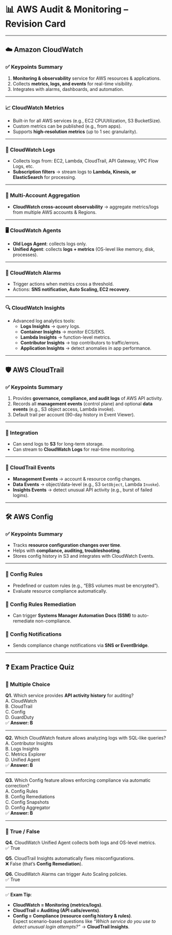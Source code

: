 # 📊 AWS Audit & Monitoring – Revision Card

---

## ☁️ Amazon CloudWatch

### ✅ Keypoints Summary
1. **Monitoring & observability** service for AWS resources & applications.  
2. Collects **metrics, logs, and events** for real-time visibility.  
3. Integrates with alarms, dashboards, and automation.  

---

### 📈 CloudWatch Metrics
- Built-in for all AWS services (e.g., EC2 CPUUtilization, S3 BucketSize).  
- Custom metrics can be published (e.g., from apps).  
- Supports **high-resolution metrics** (up to 1 sec granularity).  

---

### 📝 CloudWatch Logs
- Collects logs from: EC2, Lambda, CloudTrail, API Gateway, VPC Flow Logs, etc.  
- **Subscription filters** → stream logs to **Lambda, Kinesis, or ElasticSearch** for processing.  

---

### 🏢 Multi-Account Aggregation
- **CloudWatch cross-account observability** → aggregate metrics/logs from multiple AWS accounts & Regions.  

---

### 🖥️ CloudWatch Agents
- **Old Logs Agent**: collects logs only.  
- **Unified Agent**: collects **logs + metrics** (OS-level like memory, disk, processes).  

---

### 🚨 CloudWatch Alarms
- Trigger actions when metrics cross a threshold.  
- Actions: **SNS notification, Auto Scaling, EC2 recovery**.  

---

### 🔍 CloudWatch Insights
- Advanced log analytics tools:  
  - **Logs Insights** → query logs.  
  - **Container Insights** → monitor ECS/EKS.  
  - **Lambda Insights** → function-level metrics.  
  - **Contributor Insights** → top contributors to traffic/errors.  
  - **Application Insights** → detect anomalies in app performance.  

---

## 🛡️ AWS CloudTrail

### ✅ Keypoints Summary
1. Provides **governance, compliance, and audit logs** of AWS API activity.  
2. Records all **management events** (control plane) and optional **data events** (e.g., S3 object access, Lambda invoke).  
3. Default trail per account (90-day history in Event Viewer).  

---

### 🔗 Integration
- Can send logs to **S3** for long-term storage.  
- Can stream to **CloudWatch Logs** for real-time monitoring.  

---

### 📌 CloudTrail Events
- **Management Events** → account & resource config changes.  
- **Data Events** → object/data-level (e.g., S3 `GetObject`, Lambda `Invoke`).  
- **Insights Events** → detect unusual API activity (e.g., burst of failed logins).  

---

## 🛠️ AWS Config

### ✅ Keypoints Summary
- Tracks **resource configuration changes over time**.  
- Helps with **compliance, auditing, troubleshooting**.  
- Stores config history in S3 and integrates with CloudWatch Events.  

---

### 📏 Config Rules
- Predefined or custom rules (e.g., “EBS volumes must be encrypted”).  
- Evaluate resource compliance automatically.  

### 🔧 Config Rules Remediation
- Can trigger **Systems Manager Automation Docs (SSM)** to auto-remediate non-compliance.  

### 🔔 Config Notifications
- Sends compliance change notifications via **SNS or EventBridge**.  

---

## ❓ Exam Practice Quiz

### 🔹 Multiple Choice
**Q1.** Which service provides **API activity history** for auditing?  
A. CloudWatch  
B. CloudTrail  
C. Config  
D. GuardDuty  
✅ **Answer: B**

---

**Q2.** Which CloudWatch feature allows analyzing logs with SQL-like queries?  
A. Contributor Insights  
B. Logs Insights  
C. Metrics Explorer  
D. Unified Agent  
✅ **Answer: B**

---

**Q3.** Which Config feature allows enforcing compliance via automatic correction?  
A. Config Rules  
B. Config Remediations  
C. Config Snapshots  
D. Config Aggregator  
✅ **Answer: B**

---

### 🔹 True / False
**Q4.** CloudWatch Unified Agent collects both logs and OS-level metrics.  
✅ True  

**Q5.** CloudTrail Insights automatically fixes misconfigurations.  
❌ False (that’s **Config Remediation**).  

**Q6.** CloudWatch Alarms can trigger Auto Scaling policies.  
✅ True  

---

✅ **Exam Tip**:  
- **CloudWatch = Monitoring (metrics/logs)**.  
- **CloudTrail = Auditing (API calls/events)**.  
- **Config = Compliance (resource config history & rules)**.  
Expect scenario-based questions like *“Which service do you use to detect unusual login attempts?”* → **CloudTrail Insights**.
